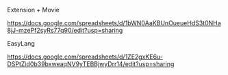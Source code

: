Extension + Movie

https://docs.google.com/spreadsheets/d/1bWN0AaKBUnOueueHdS3t0NHa8jJ-mzePf2syRs77q90/edit?usp=sharing

EasyLang

https://docs.google.com/spreadsheets/d/1ZE2gxKE6u-DSPtZid0b39bxweaqNV9yTEBBjwyDrr14/edit?usp=sharing